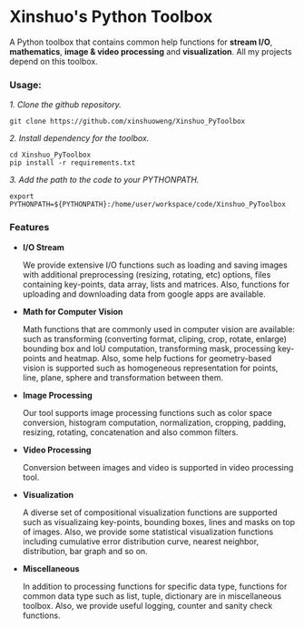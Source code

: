 # Xinshuo's Python Toolbox
A Python toolbox that contains common help functions for **stream I/O**, **mathematics**, **image & video processing** and **visualization**. All my projects depend on this toolbox.

### Usage:

*1. Clone the github repository.*
~~~shell
git clone https://github.com/xinshuoweng/Xinshuo_PyToolbox
~~~

*2. Install dependency for the toolbox.*
~~~shell
cd Xinshuo_PyToolbox
pip install -r requirements.txt
~~~

*3. Add the path to the code to your PYTHONPATH.*
~~~shell
export PYTHONPATH=${PYTHONPATH}:/home/user/workspace/code/Xinshuo_PyToolbox
~~~

### Features
- **I/O Stream**

  We provide extensive I/O functions such as loading and saving images with additional preprocessing (resizing, rotating, etc) options, files containing key-points, data array, lists and matrices. Also, functions for uploading and downloading data from google apps are available.

- **Math for Computer Vision**

  Math functions that are commonly used in computer vision are available: such as transforming (converting format, cliping, crop, rotate, enlarge) bounding box and IoU computation, transforming mask, processing key-points and heatmap. Also, some help fuctions for geometry-based vision is supported such as homogeneous representation for points, line, plane, sphere and transformation between them.

- **Image Processing**

  Our tool supports image processing functions such as color space conversion, histogram computation, normalization, cropping, padding, resizing, rotating, concatenation and also common filters. 

- **Video Processing**

  Conversion between images and video is supported in video processing tool.

- **Visualization**

  A diverse set of compositional visualization functions are supported such as visualizaing key-points, bounding boxes, lines and masks on top of images. Also, we provide some statistical visualization functions including cumulative error distribution curve, nearest neighbor, distribution, bar graph and so on.

- **Miscellaneous**

  In addition to processing functions for specific data type, functions for common data type such as list, tuple, dictionary are in miscellaneous toolbox. Also, we provide useful logging, counter and sanity check functions.
